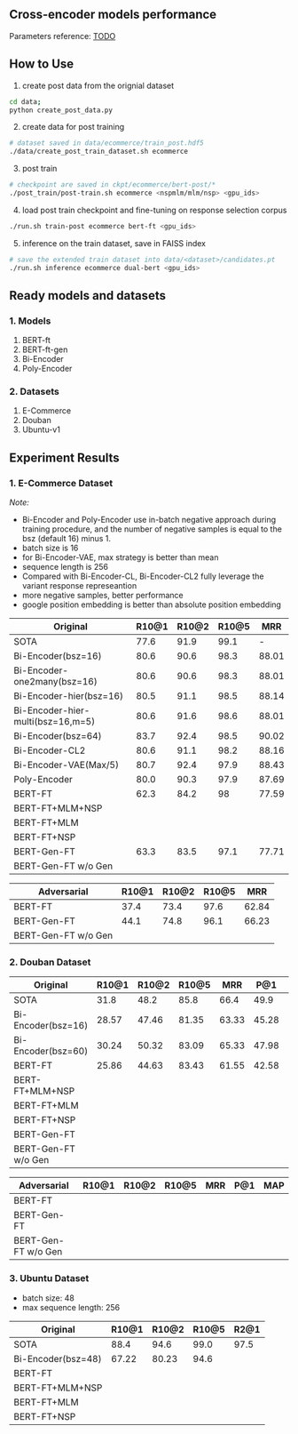 ## Cross-encoder models performance

Parameters reference: [TODO](https://github.com/taesunwhang/UMS-ResSel/blob/635e37f5340faf5a37f3b1510a9402be18348c66/config/hparams.py)

## How to Use

1. create post data from the orignial dataset

```bash
cd data;
python create_post_data.py
```

2. create data for post training

```bash
# dataset saved in data/ecommerce/train_post.hdf5
./data/create_post_train_dataset.sh ecommerce
```

3. post train

```bash
# checkpoint are saved in ckpt/ecommerce/bert-post/*
./post_train/post-train.sh ecommerce <nspmlm/mlm/nsp> <gpu_ids>
```

4. load post train checkpoint and fine-tuning on response selection corpus

```bash
./run.sh train-post ecommerce bert-ft <gpu_ids>
```

5. inference on the train dataset, save in FAISS index

```bash
# save the extended train dataset into data/<dataset>/candidates.pt
./run.sh inference ecommerce dual-bert <gpu_ids>
```

## Ready models and datasets

### 1. Models
1. BERT-ft
2. BERT-ft-gen
3. Bi-Encoder
4. Poly-Encoder


### 2. Datasets
1. E-Commerce
2. Douban
3. Ubuntu-v1


## Experiment Results
### 1. E-Commerce Dataset

_Note:_
* Bi-Encoder and Poly-Encoder use in-batch negative approach during training procedure, and the number of negative samples is equal to the bsz (default 16) minus 1.
* batch size is 16
* for Bi-Encoder-VAE, max strategy is better than mean
* sequence length is 256
* Compared with Bi-Encoder-CL, Bi-Encoder-CL2 fully leverage the variant response represeantion
* more negative samples, better performance
* google position embedding is better than absolute position embedding

| Original       | R10@1 | R10@2 | R10@5 | MRR    |
| -------------- | ----- | ----- | ----- | ------ |
| SOTA           | 77.6  | 91.9  | 99.1  | -      |
| Bi-Encoder(bsz=16) | 80.6  | 90.6  | 98.3  | 88.01  |
| Bi-Encoder-one2many(bsz=16) | 80.6  | 90.6  | 98.3  | 88.01  |
| Bi-Encoder-hier(bsz=16) | 80.5  | 91.1  | 98.5  | 88.14  |
| Bi-Encoder-hier-multi(bsz=16,m=5) | 80.6  | 91.6  | 98.6  | 88.01  |
| Bi-Encoder(bsz=64) | 83.7  | 92.4  | 98.5  | 90.02  |
| Bi-Encoder-CL2 | 80.6  | 91.1  | 98.2  | 88.16  |
| Bi-Encoder-VAE(Max/5)  | 80.7  | 92.4  | 97.9  | 88.43  |
| Poly-Encoder   | 80.0  | 90.3  | 97.9  | 87.69  |
| BERT-FT        | 62.3  | 84.2  | 98    | 77.59  |
| BERT-FT+MLM+NSP|       |       |       |        |
| BERT-FT+MLM    |       |       |       |        |
| BERT-FT+NSP    |       |       |       |        |
| BERT-Gen-FT    | 63.3  | 83.5  | 97.1  | 77.71  |
| BERT-Gen-FT w/o Gen | | | | |

| Adversarial   | R10@1 | R10@2 | R10@5 | MRR    |
| ------------- | ----- | ----- | ----- | ------ |
| BERT-FT       | 37.4  | 73.4  | 97.6  | 62.84  |
| BERT-Gen-FT   | 44.1  | 74.8  | 96.1  | 66.23  |
| BERT-Gen-FT w/o Gen | | | | |

### 2. Douban Dataset

| Original       | R10@1 | R10@2 | R10@5 | MRR   |  P@1  |  MAP  |
| -------------- | ----- | ----- | ----- | ----- | ----- | ----- |
| SOTA           | 31.8  | 48.2  | 85.8  | 66.4  | 49.9  | 62.5  |
| Bi-Encoder(bsz=16)     | 28.57 | 47.46 | 81.35 | 63.33 | 45.28 | 59.6  |
| Bi-Encoder(bsz=60)     | 30.24 | 50.32 | 83.09 | 65.33 | 47.98 | 61.38  |
| BERT-FT        | 25.86 | 44.63 | 83.43 | 61.55 | 42.58 | 57.59 |
| BERT-FT+MLM+NSP|       |       |       |       |       |       |
| BERT-FT+MLM    |       |       |       |       |       |       |
| BERT-FT+NSP    |       |       |       |       |       |       |
| BERT-Gen-FT    |       |       |       |       |       |       |
| BERT-Gen-FT w/o Gen |      |      |      |      |     |     |

| Adversarial   | R10@1 | R10@2 | R10@5 | MRR    |  P@1  | MAP  |
| ------------- | ----- | ----- | ----- | ------ | ----- | ---- |
| BERT-FT       |  |  |  |  |       |      |
| BERT-Gen-FT   |  |  |  |  |       |      |
| BERT-Gen-FT w/o Gen | | | | |

### 3. Ubuntu Dataset

* batch size: 48
* max sequence length: 256

| Original       | R10@1 | R10@2 | R10@5 | R2@1   |
| -------------- | ----- | ----- | ----- | ------ |
| SOTA           | 88.4  | 94.6  | 99.0  | 97.5   |
| Bi-Encoder(bsz=48) | 67.22  | 80.23      | 94.6      |        |
| BERT-FT        |       |       |       |        |
| BERT-FT+MLM+NSP|       |       |       |        |
| BERT-FT+MLM    |       |       |       |        |
| BERT-FT+NSP    |       |       |       |        |
